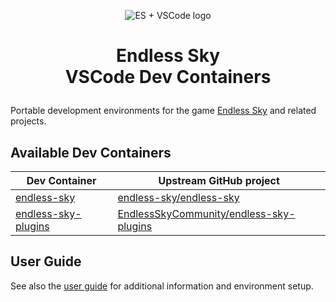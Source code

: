 <p align=center><img alt="ES + VSCode logo" src="https://user-images.githubusercontent.com/875669/158088093-50c40a92-bee1-45dc-b740-32162cd42ce2.png" /></p>

<h1><p align=center>Endless Sky<br />VSCode Dev Containers</p></h1>

Portable development environments for the game [Endless Sky][es] and related
projects.

[es]: https://endless-sky.github.io/

Available Dev Containers
------------------------

| Dev Container               | Upstream GitHub project                        |
| --------------------------- | ---------------------------------------------- |
| [endless-sky][esc]          | [endless-sky/endless-sky][es-web]              |
| [endless-sky-plugins][espc] | [EndlessSkyCommunity/endless-sky-plugins][esp] |

[es-web]: https://github.com/endless-sky/endless-sky
[esc]: endless-sky
[esp]: https://github.com/EndlessSkyCommunity/endless-sky-plugins
[espc]: endless-sky-plugins

User Guide
----------

See also the [user guide](docs/userguide.md) for additional information and
environment setup.
